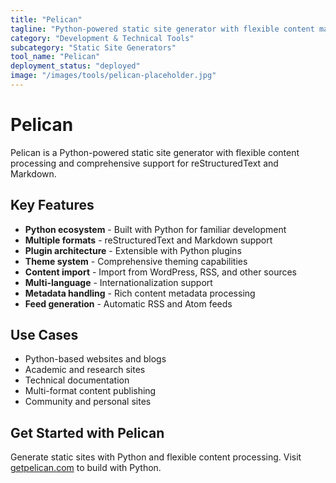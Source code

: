 ```yaml
---
title: "Pelican"
tagline: "Python-powered static site generator with flexible content management"
category: "Development & Technical Tools"
subcategory: "Static Site Generators"
tool_name: "Pelican"
deployment_status: "deployed"
image: "/images/tools/pelican-placeholder.jpg"
---
```


# Pelican

Pelican is a Python-powered static site generator with flexible content processing and comprehensive support for reStructuredText and Markdown.

## Key Features

- **Python ecosystem** - Built with Python for familiar development
- **Multiple formats** - reStructuredText and Markdown support
- **Plugin architecture** - Extensible with Python plugins
- **Theme system** - Comprehensive theming capabilities
- **Content import** - Import from WordPress, RSS, and other sources
- **Multi-language** - Internationalization support
- **Metadata handling** - Rich content metadata processing
- **Feed generation** - Automatic RSS and Atom feeds

## Use Cases

- Python-based websites and blogs
- Academic and research sites
- Technical documentation
- Multi-format content publishing
- Community and personal sites

## Get Started with Pelican

Generate static sites with Python and flexible content processing. Visit [getpelican.com](https://getpelican.com) to build with Python.